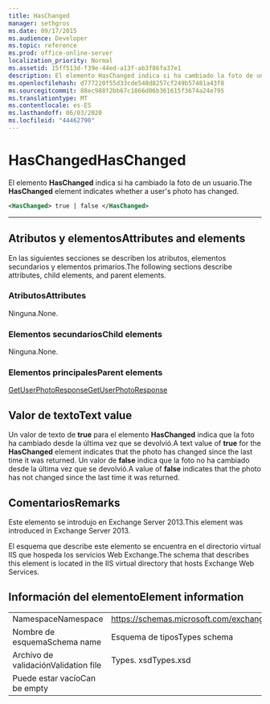 ```yaml
---
title: HasChanged
manager: sethgros
ms.date: 09/17/2015
ms.audience: Developer
ms.topic: reference
ms.prod: office-online-server
localization_priority: Normal
ms.assetid: 15ff513d-f39e-44ed-a13f-ab3f86fa37e1
description: El elemento HasChanged indica si ha cambiado la foto de un usuario.
ms.openlocfilehash: d777220f55d33cde548d8257cf249b57481a43f8
ms.sourcegitcommit: 88ec988f2bb67c1866d06b361615f3674a24e795
ms.translationtype: MT
ms.contentlocale: es-ES
ms.lasthandoff: 06/03/2020
ms.locfileid: "44462790"
---
```

# <a name="haschanged"></a><span data-ttu-id="21717-103">HasChanged</span><span class="sxs-lookup"><span data-stu-id="21717-103">HasChanged</span></span>

<span data-ttu-id="21717-104">El elemento **HasChanged** indica si ha cambiado la foto de un usuario.</span><span class="sxs-lookup"><span data-stu-id="21717-104">The **HasChanged** element indicates whether a user's photo has changed.</span></span> 
  
```XML
<HasChanged> true | false </HasChanged>
```

 ****
## <a name="attributes-and-elements"></a><span data-ttu-id="21717-105">Atributos y elementos</span><span class="sxs-lookup"><span data-stu-id="21717-105">Attributes and elements</span></span>

<span data-ttu-id="21717-106">En las siguientes secciones se describen los atributos, elementos secundarios y elementos primarios.</span><span class="sxs-lookup"><span data-stu-id="21717-106">The following sections describe attributes, child elements, and parent elements.</span></span>
  
### <a name="attributes"></a><span data-ttu-id="21717-107">Atributos</span><span class="sxs-lookup"><span data-stu-id="21717-107">Attributes</span></span>

<span data-ttu-id="21717-108">Ninguna.</span><span class="sxs-lookup"><span data-stu-id="21717-108">None.</span></span>
  
### <a name="child-elements"></a><span data-ttu-id="21717-109">Elementos secundarios</span><span class="sxs-lookup"><span data-stu-id="21717-109">Child elements</span></span>

<span data-ttu-id="21717-110">Ninguna.</span><span class="sxs-lookup"><span data-stu-id="21717-110">None.</span></span>
  
### <a name="parent-elements"></a><span data-ttu-id="21717-111">Elementos principales</span><span class="sxs-lookup"><span data-stu-id="21717-111">Parent elements</span></span>

[<span data-ttu-id="21717-112">GetUserPhotoResponse</span><span class="sxs-lookup"><span data-stu-id="21717-112">GetUserPhotoResponse</span></span>](getuserphotoresponse.md)
  
## <a name="text-value"></a><span data-ttu-id="21717-113">Valor de texto</span><span class="sxs-lookup"><span data-stu-id="21717-113">Text value</span></span>

<span data-ttu-id="21717-114">Un valor de texto de **true** para el elemento **HasChanged** indica que la foto ha cambiado desde la última vez que se devolvió.</span><span class="sxs-lookup"><span data-stu-id="21717-114">A text value of **true** for the **HasChanged** element indicates that the photo has changed since the last time it was returned.</span></span> <span data-ttu-id="21717-115">Un valor de **false** indica que la foto no ha cambiado desde la última vez que se devolvió.</span><span class="sxs-lookup"><span data-stu-id="21717-115">A value of **false** indicates that the photo has not changed since the last time it was returned.</span></span> 
  
## <a name="remarks"></a><span data-ttu-id="21717-116">Comentarios</span><span class="sxs-lookup"><span data-stu-id="21717-116">Remarks</span></span>

<span data-ttu-id="21717-117">Este elemento se introdujo en Exchange Server 2013.</span><span class="sxs-lookup"><span data-stu-id="21717-117">This element was introduced in Exchange Server 2013.</span></span>
  
<span data-ttu-id="21717-118">El esquema que describe este elemento se encuentra en el directorio virtual IIS que hospeda los servicios Web Exchange.</span><span class="sxs-lookup"><span data-stu-id="21717-118">The schema that describes this element is located in the IIS virtual directory that hosts Exchange Web Services.</span></span>
  
## <a name="element-information"></a><span data-ttu-id="21717-119">Información del elemento</span><span class="sxs-lookup"><span data-stu-id="21717-119">Element information</span></span>

|||
|:-----|:-----|
|<span data-ttu-id="21717-120">Namespace</span><span class="sxs-lookup"><span data-stu-id="21717-120">Namespace</span></span>  <br/> |https://schemas.microsoft.com/exchange/services/2006/types  <br/> |
|<span data-ttu-id="21717-121">Nombre de esquema</span><span class="sxs-lookup"><span data-stu-id="21717-121">Schema name</span></span>  <br/> |<span data-ttu-id="21717-122">Esquema de tipos</span><span class="sxs-lookup"><span data-stu-id="21717-122">Types schema</span></span>  <br/> |
|<span data-ttu-id="21717-123">Archivo de validación</span><span class="sxs-lookup"><span data-stu-id="21717-123">Validation file</span></span>  <br/> |<span data-ttu-id="21717-124">Types. xsd</span><span class="sxs-lookup"><span data-stu-id="21717-124">Types.xsd</span></span>  <br/> |
|<span data-ttu-id="21717-125">Puede estar vacío</span><span class="sxs-lookup"><span data-stu-id="21717-125">Can be empty</span></span>  <br/> ||
   

